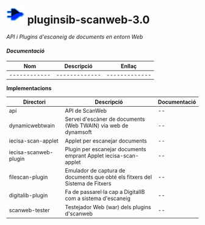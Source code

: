 # ![Logo](https://github.com/GovernIB/maven/raw/binaris/pluginsib/projectinfo_Attachments/icon.jpg) pluginsib-scanweb-3.0
*API i Plugins d'escaneig de documents en entorn Web*

#### ***Documentació***

Nom | Descripció | Enllaç
------------ | ------------- | -------------
------------ | ------------- | -------------

**Implementacions**

Directori | Descripció | Documentació
------------ | ------------- | -------------
api | API de ScanWeb | --
dynamicwebtwain | Servei d'escàner de documents (Web TWAIN) via web de dynamsoft | --
iecisa-scan-applet | Applet per escanejar documents | --
iecisa-scanweb-plugin | Plugin per escanejar documents emprant Applet iecisa-scan-applet  | --
filescan-plugin | Emulador de captura de documents que obté els fitxers del Sistema de Fitxers | --
digitalib-plugin | Fa de passarel·la cap a DigitalIB com a sistema d'escaneig | --
scanweb-tester | Testejador Web (war) dels plugins d'scanweb  | --
